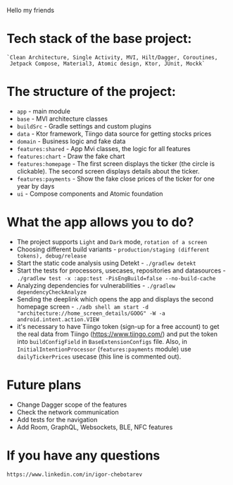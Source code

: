 Hello my friends  

# Tech stack of the base project:   
    `Clean Architecture, Single Activity, MVI, Hilt/Dagger, Coroutines, 
     Jetpack Compose, Material3, Atomic design, Ktor, JUnit, Mockk`

# The structure of the project:

* `app`               - main module
* `base`              - MVI architecture classes
* `buildSrc`          - Gradle settings and custom plugins
* `data`              - Ktor framework, Tiingo data source for getting stocks prices 
* `domain`            - Business logic and fake data 
* `features:shared`   - App Mvi classes, the logic for all features 
* `features:chart`    - Draw the fake chart
* `features:homepage` - The first screen displays the ticker (the circle is clickable). 
                        The second screen displays details about the ticker.
* `features:payments` - Show the fake close prices of the ticker for one year by days
* `ui`                - Compose components and Atomic foundation 

# What the app allows you to do? 

* The project supports `Light` and `Dark` mode, `rotation of a screen`
* Choosing different build variants - `production/staging (different tokens), debug/release`
* Start the static code analysis using Detekt - `./gradlew detekt`  
* Start the tests for processors, usecases, repositories and datasources - 
        `./gradlew test -x :app:test -PisEngBuild=false --no-build-cache`
* Analyzing dependencies for vulnerabilities - `./gradlew dependencyCheckAnalyze`
* Sending the deeplink which opens the app and displays the second homepage screen -
        `./adb shell am start -d "architecture://home_screen_details/GOOG" -W -a android.intent.action.VIEW` 
* it's necessary to have Tiingo token (sign-up for a free account) to get the real data from Tiingo 
  (https://www.tiingo.com/) and put the token into `buildConfigField` in `BaseExtensionConfigs` file.
  Also, in `InitialIntentionProcessor` (`features:payments` module)  use `dailyTickerPrices` usecase 
  (this line is commented out).   

# Future plans

* Change Dagger scope of the features 
* Check the network communication
* Add tests for the navigation 
* Add Room, GraphQL, Websockets, BLE, NFC features 

# If you have any questions

    https://www.linkedin.com/in/igor-chebotarev 
  